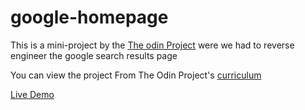 # google-homepage

This is a mini-project by the [The odin Project](https://www.theodinproject.com/home) were we had to reverse engineer the google search results page

You can view the project From The Odin Project's [curriculum](http://www.theodinproject.com/web-development-101/html-css)

[Live Demo](https://jaykamana.github.io/google-homepage)
